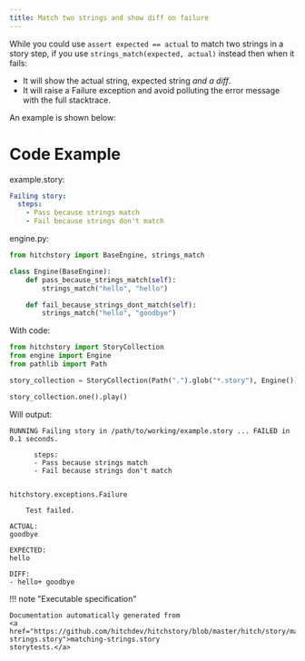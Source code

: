 ```yaml
---
title: Match two strings and show diff on failure
---
```




While you could use `assert expected == actual` to match
two strings in a story step, if you use `strings_match(expected, actual)`
instead then when it fails:

* It will show the actual string, expected string *and a diff*.
* It will raise a Failure exception and avoid polluting the error message with the full stacktrace.

An example is shown below:


# Code Example



example.story:

```yaml
Failing story:
  steps:
    - Pass because strings match
    - Fail because strings don't match
```
engine.py:

```python
from hitchstory import BaseEngine, strings_match

class Engine(BaseEngine):
    def pass_because_strings_match(self):
        strings_match("hello", "hello")

    def fail_because_strings_dont_match(self):
        strings_match("hello", "goodbye")
```

With code:

```python
from hitchstory import StoryCollection
from engine import Engine
from pathlib import Path

story_collection = StoryCollection(Path(".").glob("*.story"), Engine())

```






```python
story_collection.one().play()
```

Will output:
```
RUNNING Failing story in /path/to/working/example.story ... FAILED in 0.1 seconds.

      steps:
      - Pass because strings match
      - Fail because strings don't match


hitchstory.exceptions.Failure

    Test failed.

ACTUAL:
goodbye

EXPECTED:
hello

DIFF:
- hello+ goodbye
```









!!! note "Executable specification"

    Documentation automatically generated from 
    <a href="https://github.com/hitchdev/hitchstory/blob/master/hitch/story/matching-strings.story">matching-strings.story
    storytests.</a>

